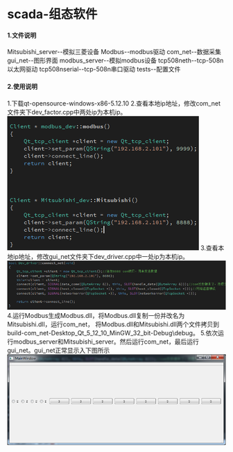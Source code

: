 ﻿# scada-组态软件
#### 1.文件说明
Mitsubishi_server--模拟三菱设备
Modbus--modbus驱动
com_net--数据采集
gui_net--图形界面
modbus_server--模拟modbus设备
tcp508neth--tcp-508n以太网驱动
tcp508nserial--tcp-508n串口驱动
tests--配置文件

#### 2.使用说明
1.下载qt-opensource-windows-x86-5.12.10
2.查看本地ip地址，修改com_net文件夹下dev_factor.cpp中两处ip为本机ip。
![](picture/修改ip1.png)
3.查看本地ip地址，修改gui_net文件夹下dev_driver.cpp中一处ip为本机ip。
![](picture/修改ip2.png)
4.运行Modbus生成Modbus.dll，将Modbus.dll复制一份并改名为Mitsubishi.dll，运行com_net，
将Modbus.dll和Mitsubishi.dll两个文件拷贝到build-com_net-Desktop_Qt_5_12_10_MinGW_32_bit-Debug\debug。
5.依次运行modbus_server和Mitsubishi_server。然后运行com_net，最后运行gui_net。gui_net正常显示入下图所示
![](picture/正常运行.png)